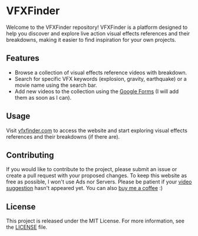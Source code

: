 # VFXFinder

Welcome to the VFXFinder repository! VFXFinder is a platform designed to help you discover and explore live action visual effects references and their breakdowns, making it easier to find inspiration for your own projects.

## Features

- Browse a collection of visual effects reference videos with breakdown.
- Search for specific VFX keywords (explosion, gravity, earthquake) or a movie name using the search bar.
- Add new videos to the collection using the [Google Forms](https://vfxfinder.com/add-video.html) (I will add them as soon as I can).

## Usage

Visit [vfxfinder.com](https://vfxfinder.com) to access the website and start exploring visual effects references and their breakdowns (if there are).

## Contributing

If you would like to contribute to the project, please submit an issue or create a pull request with your proposed changes.
To keep this website as free as possible, I won't use Ads nor Servers.
Please be patient if your [video suggestion](https://vfxfinder.com/add-video.html) hasn't appeared yet.
You can also [buy me a coffee](https://www.buymeacoffee.com/eliaswillnat) :)

## License

This project is released under the MIT License. For more information, see the [LICENSE](LICENSE) file.
